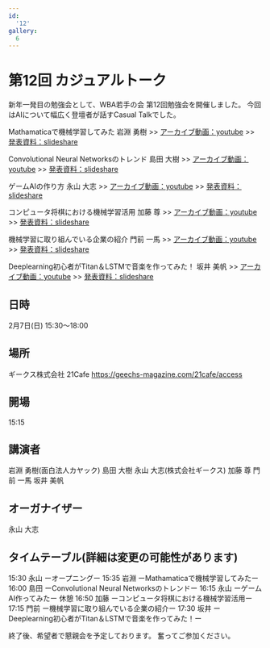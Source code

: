 ```yaml
---
id:
  '12'
gallery:
  6
---
```


# 第12回 カジュアルトーク

新年一発目の勉強会として、WBA若手の会 第12回勉強会を開催しました。
今回はAIについて幅広く登壇者が話すCasual Talkでした。

Mathamaticaで機械学習してみた
岩淵 勇樹
&gt;&gt; [アーカイブ動画：youtube](https://www.youtube.com/watch?v=c6L1uXkWZUw)
&gt;&gt; [発表資料：slideshare](http://www.slideshare.net/yuukiiwabuchi9/mathematica-57969027)

Convolutional Neural Networksのトレンド
島田 大樹
&gt;&gt; [アーカイブ動画：youtube](https://www.youtube.com/watch?v=cBog5o9ebcQ)
&gt;&gt; [発表資料：slideshare](http://www.slideshare.net/sheemap?utm_campaign=profiletracking&utm_medium=sssite&utm_source=ssslideview)

ゲームAIの作り方
永山 大志
&gt;&gt; [アーカイブ動画：youtube](https://www.youtube.com/watch?v=9afjDQQXlj4)
&gt;&gt; [発表資料：slideshare](http://www.slideshare.net/taishinagayama/160207-ai)

コンピュータ将棋における機械学習活用
加藤 尊
&gt;&gt; [アーカイブ動画：youtube](https://www.youtube.com/watch?v=52bFe5xocUA)
&gt;&gt; [発表資料：slideshare](http://www.slideshare.net/TakashiKato2/ss-57966067)

機械学習に取り組んでいる企業の紹介
門前 一馬
&gt;&gt; [アーカイブ動画：youtube](https://www.youtube.com/watch?v=_XDS06WpTc4)
&gt;&gt; [発表資料：slideshare](http://www.slideshare.net/kazumakadomae/ss-58502369)

Deeplearning初心者がTitan＆LSTMで音楽を作ってみた！
坂井 美帆
&gt;&gt; [アーカイブ動画：youtube](https://www.youtube.com/watch?v=UUFJiM04dcE)
&gt;&gt; [発表資料：slideshare](http://www.slideshare.net/smmihos/lstmtitan12-20160207) 


## 日時

2月7日(日) 15:30～18:00


## 場所

ギークス株式会社 21Cafe
https://geechs-magazine.com/21cafe/access


## 開場

15:15


## 講演者

岩淵 勇樹(面白法人カヤック)
島田 大樹
永山 大志(株式会社ギークス)
加藤 尊
門前 一馬
坂井 美帆


## オーガナイザー

永山 大志


## タイムテーブル(詳細は変更の可能性があります)

15:30 永山 ーオープニングー
15:35 岩淵 ーMathamaticaで機械学習してみたー
16:00 島田 ーConvolutional Neural Networksのトレンドー
16:15 永山 ーゲームAI作ってみたー
休憩
16:50 加藤 ーコンピュータ将棋における機械学習活用ー
17:15 門前 ー機械学習に取り組んでいる企業の紹介ー
17:30 坂井 ーDeeplearning初心者がTitan＆LSTMで音楽を作ってみた！ー

終了後、希望者で懇親会を予定しております。
奮ってご参加ください。
